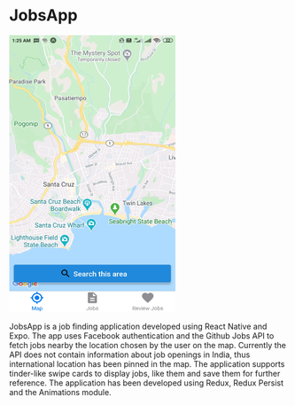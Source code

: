 # JobsApp

<img src="https://github.com/juhitiwari/JobsApp/blob/master/s1.jpg" width="300" height="500" />

JobsApp is a job finding application developed using React Native and Expo. The app uses Facebook authentication and the Github 
Jobs API to fetch jobs nearby the location chosen by the user on the map. Currently the API does not contain information about 
job openings in India, thus international location has been pinned in the map.
The application supports tinder-like swipe cards to display jobs, like them and save them for further reference. 
The application has been developed using Redux, Redux Persist and the Animations module.


